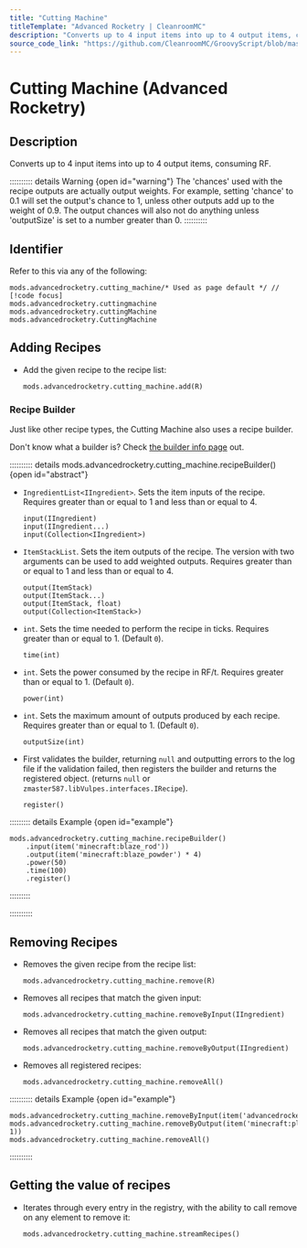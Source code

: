 ```yaml
---
title: "Cutting Machine"
titleTemplate: "Advanced Rocketry | CleanroomMC"
description: "Converts up to 4 input items into up to 4 output items, consuming RF."
source_code_link: "https://github.com/CleanroomMC/GroovyScript/blob/master/src/main/java/com/cleanroommc/groovyscript/compat/mods/advancedrocketry/CuttingMachine.java"
---
```


# Cutting Machine (Advanced Rocketry)

## Description

Converts up to 4 input items into up to 4 output items, consuming RF.

:::::::::: details Warning {open id="warning"}
The 'chances' used with the recipe outputs are actually output weights. For example, setting 'chance' to 0.1 will set the output's chance to 1, unless other outputs add up to the weight of 0.9. The output chances will also not do anything unless 'outputSize' is set to a number greater than 0.
::::::::::

## Identifier

Refer to this via any of the following:

```groovy:no-line-numbers {1}
mods.advancedrocketry.cutting_machine/* Used as page default */ // [!code focus]
mods.advancedrocketry.cuttingmachine
mods.advancedrocketry.cuttingMachine
mods.advancedrocketry.CuttingMachine
```


## Adding Recipes

- Add the given recipe to the recipe list:

    ```groovy:no-line-numbers
    mods.advancedrocketry.cutting_machine.add(R)
    ```


### Recipe Builder

Just like other recipe types, the Cutting Machine also uses a recipe builder.

Don't know what a builder is? Check [the builder info page](../../getting_started/builder.md) out.

:::::::::: details mods.advancedrocketry.cutting_machine.recipeBuilder() {open id="abstract"}
- `IngredientList<IIngredient>`. Sets the item inputs of the recipe. Requires greater than or equal to 1 and less than or equal to 4.

    ```groovy:no-line-numbers
    input(IIngredient)
    input(IIngredient...)
    input(Collection<IIngredient>)
    ```

- `ItemStackList`. Sets the item outputs of the recipe. The version with two arguments can be used to add weighted outputs. Requires greater than or equal to 1 and less than or equal to 4.

    ```groovy:no-line-numbers
    output(ItemStack)
    output(ItemStack...)
    output(ItemStack, float)
    output(Collection<ItemStack>)
    ```

- `int`. Sets the time needed to perform the recipe in ticks. Requires greater than or equal to 1. (Default `0`).

    ```groovy:no-line-numbers
    time(int)
    ```

- `int`. Sets the power consumed by the recipe in RF/t. Requires greater than or equal to 1. (Default `0`).

    ```groovy:no-line-numbers
    power(int)
    ```

- `int`. Sets the maximum amount of outputs produced by each recipe. Requires greater than or equal to 1. (Default `0`).

    ```groovy:no-line-numbers
    outputSize(int)
    ```

- First validates the builder, returning `null` and outputting errors to the log file if the validation failed, then registers the builder and returns the registered object. (returns `null` or `zmaster587.libVulpes.interfaces.IRecipe`).

    ```groovy:no-line-numbers
    register()
    ```

::::::::: details Example {open id="example"}
```groovy:no-line-numbers
mods.advancedrocketry.cutting_machine.recipeBuilder()
    .input(item('minecraft:blaze_rod'))
    .output(item('minecraft:blaze_powder') * 4)
    .power(50)
    .time(100)
    .register()
```

:::::::::

::::::::::

## Removing Recipes

- Removes the given recipe from the recipe list:

    ```groovy:no-line-numbers
    mods.advancedrocketry.cutting_machine.remove(R)
    ```

- Removes all recipes that match the given input:

    ```groovy:no-line-numbers
    mods.advancedrocketry.cutting_machine.removeByInput(IIngredient)
    ```

- Removes all recipes that match the given output:

    ```groovy:no-line-numbers
    mods.advancedrocketry.cutting_machine.removeByOutput(IIngredient)
    ```

- Removes all registered recipes:

    ```groovy:no-line-numbers
    mods.advancedrocketry.cutting_machine.removeAll()
    ```

:::::::::: details Example {open id="example"}
```groovy:no-line-numbers
mods.advancedrocketry.cutting_machine.removeByInput(item('advancedrocketry:alienwood'))
mods.advancedrocketry.cutting_machine.removeByOutput(item('minecraft:planks', 1))
mods.advancedrocketry.cutting_machine.removeAll()
```

::::::::::

## Getting the value of recipes

- Iterates through every entry in the registry, with the ability to call remove on any element to remove it:

    ```groovy:no-line-numbers
    mods.advancedrocketry.cutting_machine.streamRecipes()
    ```
